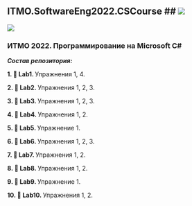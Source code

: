 ## ITMO.SoftwareEng2022.CSCourse ## <img src="https://cloud.mail.ru/public/Sg3R/x4mdVxfSb">

<img src="https://www.mustafaakbal.com.tr/wp-content/uploads/2018/01/csh1.png">

### ИТМО 2022. Программирование на Microsoft C# ###
***Состав репозитория:***

 <strong>1. &#128194; Lab1. </strong>
Упражнения 1, 4. 	

<strong>2. &#128194; Lab2. </strong>
Упражнения 1, 2, 3. 

<strong>3. &#128194; Lab3. </strong>
Упражнения 1, 2, 3. 

<strong>4. &#128194; Lab4. </strong>
Упражнения 1, 2. 

<strong>5. &#128194; Lab5. </strong>
Упражнение 1. 

<strong>6. &#128194; Lab6. </strong>
Упражнения 1, 2, 3. 

<strong>7. &#128194; Lab7. </strong>
Упражнения 1, 2. 

<strong>8. &#128194; Lab8. </strong>
Упражнения 1, 2. 

<strong>9. &#128194; Lab9. </strong>
Упражнение 1. 

<strong>10. &#128194; Lab10. </strong>
Упражнения 1, 2. 
